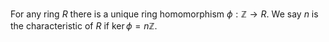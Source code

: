 For any ring $R$ there is a unique ring homomorphism $\phi:\mathbb Z\to R$. We say $n$ is the characteristic of $R$ if $\ker\phi= n\mathbb Z$. 